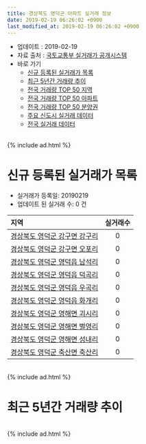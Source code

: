 ```yaml
---
title: 경상북도 영덕군 아파트 실거래 정보
date: 2019-02-19 06:26:02 +0900
last_modified_at: 2019-02-19 06:26:02 +0900
---
```


* 업데이트 : 2019-02-19
* 자료 출처 : [국토교통부 실거래가 공개시스템](http://rt.molit.go.kr)
* 바로 가기
    * [신규 등록된 실거래가 목록](#신규-등록된-실거래가-목록)
    * [최근 5년간 거래량 추이](#최근-5년간-거래량-추이)
    * [전국 거래량 TOP 50 지역](https://ayogom.github.io/apt-trade-info/최근-3개월-전국에서-가장-거래가-많이-발생한-지역)
    * [전국 거래량 TOP 50 아파트](https://ayogom.github.io/apt-trade-info/최근-3개월-전국에서-가장-거래가-많이-발생한-아파트)
    * [전국 거래량 TOP 50 분양권](https://ayogom.github.io/apt-trade-info/최근-3개월-전국에서-가장-거래가-많이-발생한-분양권)
    * [주요 신도시 실거래 데이터](https://ayogom.github.io/apt-trade-info/주요-신도시)
    * [전국 실거래 데이터](https://ayogom.github.io/apt-trade-info/전국)

<br>
{% include ad.html %}
<br>

# 신규 등록된 실거래가 목록
* 실거래가 등록일: 20190219
* 업데이트 된 실거래 수: 0 건


|지역|실거래수|
|:---|:---:|
|[경상북도 영덕군 강구면 강구리](https://ayogom.github.io/apt-trade-info/경상북도-영덕군-강구면-강구리)|0|
|[경상북도 영덕군 강구면 오포리](https://ayogom.github.io/apt-trade-info/경상북도-영덕군-강구면-오포리)|0|
|[경상북도 영덕군 영덕읍 남석리](https://ayogom.github.io/apt-trade-info/경상북도-영덕군-영덕읍-남석리)|0|
|[경상북도 영덕군 영덕읍 덕곡리](https://ayogom.github.io/apt-trade-info/경상북도-영덕군-영덕읍-덕곡리)|0|
|[경상북도 영덕군 영덕읍 우곡리](https://ayogom.github.io/apt-trade-info/경상북도-영덕군-영덕읍-우곡리)|0|
|[경상북도 영덕군 영덕읍 화개리](https://ayogom.github.io/apt-trade-info/경상북도-영덕군-영덕읍-화개리)|0|
|[경상북도 영덕군 영해면 괴시리](https://ayogom.github.io/apt-trade-info/경상북도-영덕군-영해면-괴시리)|0|
|[경상북도 영덕군 영해면 벌영리](https://ayogom.github.io/apt-trade-info/경상북도-영덕군-영해면-벌영리)|0|
|[경상북도 영덕군 영해면 성내리](https://ayogom.github.io/apt-trade-info/경상북도-영덕군-영해면-성내리)|0|
|[경상북도 영덕군 축산면 축산리](https://ayogom.github.io/apt-trade-info/경상북도-영덕군-축산면-축산리)|0|


<br>
{% include ad.html %}
<br>

# 최근 5년간 거래량 추이


<div style="width:100%;">
    <canvas id="deal_progress" height="200"></canvas>
</div>

<script>
new Chart(document.getElementById("deal_progress"), {
    type: 'line',
    data: {
        labels: ['201402','201403','201404','201405','201406','201407','201408','201409','201410','201411','201412','201501','201502','201503','201504','201505','201506','201507','201508','201509','201510','201511','201512','201601','201602','201603','201604','201605','201606','201607','201608','201609','201610','201611','201612','201701','201702','201703','201704','201705','201706','201707','201708','201709','201710','201711','201712','201801','201802','201803','201804','201805','201806','201807','201808','201809','201810','201811','201812','201901','201902'],
        datasets: [{
            label: '매매',
            pointRadius: 1,
            data: [10, 6, 17, 13, 7, 8, 17, 8, 11, 6, 17, 5, 6, 13, 5, 14, 5, 9, 7, 2, 6, 7, 7, 9, 18, 11, 14, 11, 11, 5, 8, 9, 7, 12, 8, 10, 5, 14, 8, 9, 3, 10, 13, 23, 14, 10, 37, 18, 14, 18, 10, 7, 10, 4, 3, 4, 13, 10, 6, 3, 1],
            borderColor: "rgba(255, 201, 14, 1)",
            backgroundColor: "rgba(255, 201, 14, 0.5)",
            fill: false,
            lineTension: 0
        },{
            label: '전월세',
            pointRadius: 1,
            data: [3, 0, 2, 1, 0, 1, 0, 2, 1, 1, 1, 1, 1, 4, 0, 2, 4, 4, 1, 3, 2, 3, 3, 3, 7, 1, 4, 3, 5, 2, 1, 2, 2, 0, 1, 2, 1, 6, 2, 0, 2, 0, 2, 4, 1, 2, 2, 5, 1, 2, 0, 0, 1, 6, 3, 3, 1, 2, 3, 1, 1],
            borderColor: "rgba(0, 141, 185, 1)",
            backgroundColor: "rgba(0, 141, 185, 0.5)",
            fill: false,
            lineTension: 0
        }
        ]
    },
    options: {
        responsive: true,
        title: {
            display: false
        },
        tooltips: {
            mode: 'index',
            intersect: false
        },
        hover: {
            mode: 'nearest',
            intersect: true
        },
        scales: {
            xAxes: [{
                display: true,
                scaleLabel: {
                    display: true,
                    labelString: '년/월'
                }
            }],
            yAxes: [{
                display: true,
                ticks: {
                    suggestedMin: 0,
                },
                scaleLabel: {
                    display: true,
                    labelString: '실거래 수'
                }
            }]
        }
    }
});

</script>


<br>
{% include ad.html %}
<br>

